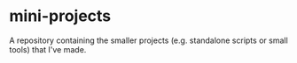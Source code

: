# mini-projects
A repository containing the smaller projects (e.g. standalone scripts or small tools) that I've made.
